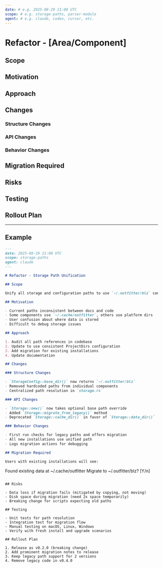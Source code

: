 ```yaml
---
date: # e.g. 2025-08-29 21:00 UTC
scope: # e.g. storage-paths, parser-module
agent: # e.g. claude, codex, cursor, etc.
---
```


# Refactor - [Area/Component]

## Scope

## Motivation

## Approach

## Changes

### Structure Changes

### API Changes

### Behavior Changes

## Migration Required

## Risks

## Testing

## Rollout Plan

---

## Example

```markdown
---
date: 2025-08-29 21:00 UTC
scope: storage-paths
agent: claude
---

# Refactor - Storage Path Unification

## Scope

Unify all storage and configuration paths to use `~/.outfitter/blz` consistently across the codebase.

## Motivation

- Current paths inconsistent between docs and code
- Some components use `~/.cache/outfitter`, others use platform dirs
- User confusion about where data is stored
- Difficult to debug storage issues

## Approach

1. Audit all path references in codebase
2. Update to use consistent ProjectDirs configuration
3. Add migration for existing installations
4. Update documentation

## Changes

### Structure Changes

- `StorageConfig::base_dir()` now returns `~/.outfitter/blz`
- Removed hardcoded paths from individual components
- Centralized path resolution in `storage.rs`

### API Changes

- `Storage::new()` now takes optional base path override
- Added `Storage::migrate_from_legacy()` method
- Deprecated `Storage::cache_dir()` in favor of `Storage::data_dir()`

### Behavior Changes

- First run checks for legacy paths and offers migration
- All new installations use unified path
- Logs migration actions for debugging

## Migration Required

Users with existing installations will see:
```
Found existing data at ~/.cache/outfitter
Migrate to ~/.outfitter/blz? [Y/n]
```

## Risks

- Data loss if migration fails (mitigated by copying, not moving)
- Disk space during migration (need 2x space temporarily)
- Breaking change for scripts expecting old paths

## Testing

- Unit tests for path resolution
- Integration test for migration flow
- Manual testing on macOS, Linux, Windows
- Verify with fresh install and upgrade scenarios

## Rollout Plan

1. Release as v0.2.0 (breaking change)
2. Add prominent migration notes to release
3. Keep legacy path support for 2 versions
4. Remove legacy code in v0.4.0
```